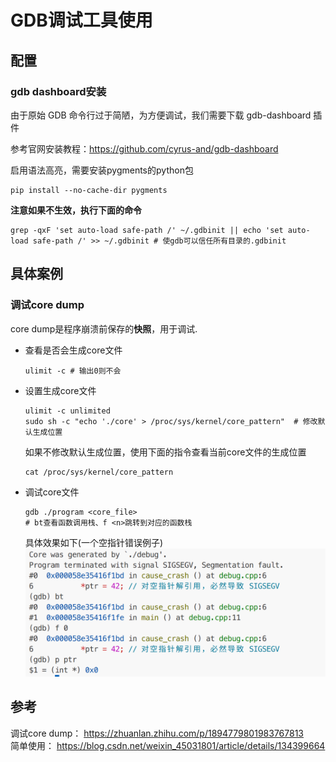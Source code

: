 # GDB调试工具使用

## 配置

### gdb dashboard安装

由于原始 GDB 命令行过于简陋，为方便调试，我们需要下载 gdb-dashboard 插件

参考官网安装教程：https://github.com/cyrus-and/gdb-dashboard

启用语法高亮，需要安装pygments的python包
```shell
pip install --no-cache-dir pygments
```

**注意如果不生效，执行下面的命令**
```shell
grep -qxF 'set auto-load safe-path /' ~/.gdbinit || echo 'set auto-load safe-path /' >> ~/.gdbinit # 使gdb可以信任所有目录的.gdbinit
```

## 具体案例

### 调试core dump

core dump是程序崩溃前保存的**快照**，用于调试.

- 查看是否会生成core文件
  ```shell
  ulimit -c # 输出0则不会
  ```

- 设置生成core文件
  ```shell
  ulimit -c unlimited
  sudo sh -c "echo './core' > /proc/sys/kernel/core_pattern"  # 修改默认生成位置
  ```
  如果不修改默认生成位置，使用下面的指令查看当前core文件的生成位置
  ```shell
  cat /proc/sys/kernel/core_pattern
  ```

- 调试core文件
  ```shell
  gdb ./program <core_file>
  # bt查看函数调用栈、f <n>跳转到对应的函数栈
  ```
  具体效果如下(一个空指针错误例子)
  ![empty_ptr](images/a.png)  


## 参考

调试core dump： https://zhuanlan.zhihu.com/p/1894779801983767813  
简单使用： https://blog.csdn.net/weixin_45031801/article/details/134399664  